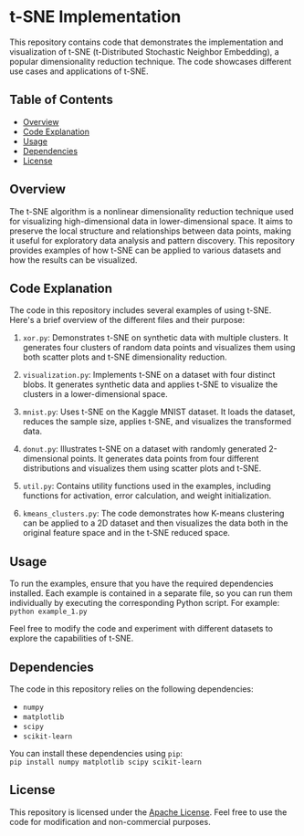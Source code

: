 # t-SNE Implementation

This repository contains code that demonstrates the implementation and visualization of t-SNE (t-Distributed Stochastic Neighbor Embedding), a popular dimensionality reduction technique. The code showcases different use cases and applications of t-SNE.

## Table of Contents
- [Overview](#overview)
- [Code Explanation](#code-explanation)
- [Usage](#usage)
- [Dependencies](#dependencies)
- [License](#license)

## Overview
The t-SNE algorithm is a nonlinear dimensionality reduction technique used for visualizing high-dimensional data in lower-dimensional space. It aims to preserve the local structure and relationships between data points, making it useful for exploratory data analysis and pattern discovery. This repository provides examples of how t-SNE can be applied to various datasets and how the results can be visualized.

## Code Explanation
The code in this repository includes several examples of using t-SNE. Here's a brief overview of the different files and their purpose:

1. `xor.py`: Demonstrates t-SNE on synthetic data with multiple clusters. It generates four clusters of random data points and visualizes them using both scatter plots and t-SNE dimensionality reduction.

2. `visualization.py`: Implements t-SNE on a dataset with four distinct blobs. It generates synthetic data and applies t-SNE to visualize the clusters in a lower-dimensional space.

3. `mnist.py`: Uses t-SNE on the Kaggle MNIST dataset. It loads the dataset, reduces the sample size, applies t-SNE, and visualizes the transformed data.

4. `donut.py`: Illustrates t-SNE on a dataset with randomly generated 2-dimensional points. It generates data points from four different distributions and visualizes them using scatter plots and t-SNE.

5. `util.py`: Contains utility functions used in the examples, including functions for activation, error calculation, and weight initialization.

6. `kmeans_clusters.py`: The code demonstrates how K-means clustering can be applied to a 2D dataset and then visualizes the data both in the original feature space and in the t-SNE reduced space. 

## Usage
To run the examples, ensure that you have the required dependencies installed. Each example is contained in a separate file, so you can run them individually by executing the corresponding Python script. For example: <br>
`python example_1.py`

Feel free to modify the code and experiment with different datasets to explore the capabilities of t-SNE.

## Dependencies
The code in this repository relies on the following dependencies:
- `numpy`
- `matplotlib`
- `scipy`
- `scikit-learn`

You can install these dependencies using `pip`: <br>
`pip install numpy matplotlib scipy scikit-learn`

## License
This repository is licensed under the [Apache License](LICENSE). Feel free to use the code for modification and non-commercial purposes.
